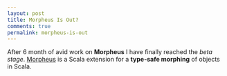 ```yaml
---
layout: post
title: Morpheus Is Out?
comments: true
permalink: morpheus-is-out
---
```


After 6 month of avid work on **Morpheus** I have finally reached the *beta stage*.  [Morpheus](https://github.com/zslajchrt/morpheus) is a Scala extension for
a **type-safe morphing** of objects in Scala.

